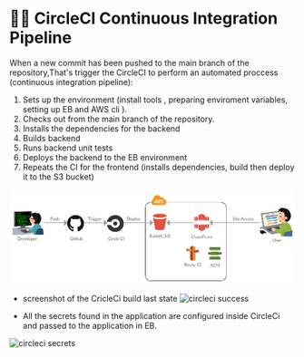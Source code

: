# 🐱‍💻 CircleCI Continuous Integration Pipeline

When a new commit has been pushed to the main branch of the repository,That's trigger the CircleCI to perform an automated proccess (continuous integration pipeline):

1.  Sets up the environment (install tools , preparing enviroment variables, setting up EB and AWS cli ).
2.  Checks out from the main branch of the repository.
3.  Installs the dependencies for the backend 
4.  Builds backend 
5.  Runs backend unit tests
6.  Deploys the backend to the EB environment
7.  Repeats the CI for the frontend (installs dependencies, build then deploy it to the S3 bucket)

![circleci aws diagram](./images/circleci%20aws%20diagram.png)


- screenshot of the CricleCi build last state
![circleci success](../screenshots/circleci%20success.PNG)


- All the secrets found in the application are configured inside CircleCi and passed to the application in EB.

![circleci secrets](../screenshots/circleci%20configration%20(secrets).PNG)